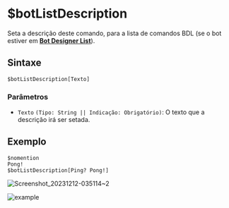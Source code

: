 # $botListDescription
Seta a descrição deste comando, para a lista de comandos BDL (se o bot estiver em [**Bot Designer List**](https://botdesignerlist.com)).

## Sintaxe
```
$botListDescription[Texto]
```

### Parâmetros 
- `Texto` `(Tipo: String || Indicação: Obrigatório)`: O texto que a descrição irá ser setada.
## Exemplo
```
$nomention
Pong!
$botListDescription[Ping? Pong!]
```

![Screenshot_20231212-035114~2](https://github.com/Kemi-Rawr/bdfd-wiki/assets/111205130/74c1773f-ab0f-4bd0-bcab-154bd322b964)

![example](https://user-images.githubusercontent.com/113303649/210341495-bbda340a-3f30-4c6d-af7c-4445233ede37.png)
